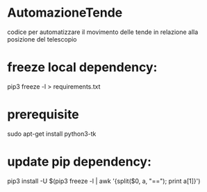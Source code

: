 # AutomazioneTende
codice per automatizzare il movimento delle tende in relazione alla posizione del telescopio

# freeze local dependency:
pip3 freeze -l > requirements.txt

# prerequisite
sudo apt-get install python3-tk

# update pip dependency:
pip3 install -U $(pip3 freeze -l | awk '{split($0, a, "=="); print a[1]}')
